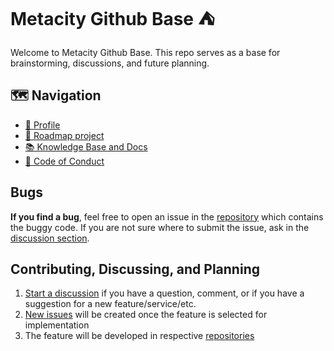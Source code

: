# Metacity Github Base ⛺️

Welcome to Metacity Github Base. This repo serves as a base for brainstorming, discussions, and future planning. 

## 🗺 Navigation
- [🧬 Profile](./profile/README.md)
- [🔀 Roadmap project](https://github.com/orgs/MetacitySuite/projects/7)
- [📚 Knowledge Base and Docs](https://metacitysuite.gitbook.io)
- [📜 Code of Conduct](./CODE_OF_CONDUCT.md)

## Bugs
**If you find a bug**, feel free to open an issue in the [repository](https://github.com/orgs/MetacitySuite/repositories) which contains the buggy code. If you are not sure where to submit the issue, ask in the [discussion section](https://github.com/MetacitySuite/.github/discussions).

## Contributing, Discussing, and Planning
1. [Start a discussion](https://github.com/MetacitySuite/.github/discussions) if you have a question, comment, or if you have a suggestion for a new feature/service/etc.
2. [New issues](https://github.com/MetacitySuite/.github/issues) will be created once the feature is selected for implementation
3. The feature will be developed in respective [repositories](https://github.com/orgs/MetacitySuite/repositories) 




